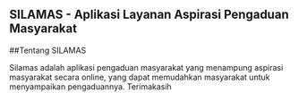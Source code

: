 ## SILAMAS - Aplikasi Layanan Aspirasi Pengaduan Masyarakat

##Tentang SILAMAS

Silamas adalah aplikasi pengaduan masyarakat yang menampung aspirasi masyarakat secara online, yang dapat memudahkan masyarakat untuk menyampaikan pengaduannya. Terimakasih
